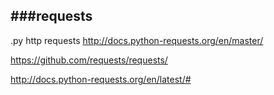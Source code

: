 ###requests
---
.py http requests
http://docs.python-requests.org/en/master/

https://github.com/requests/requests/

http://docs.python-requests.org/en/latest/#

```
```

```
```

```
```

